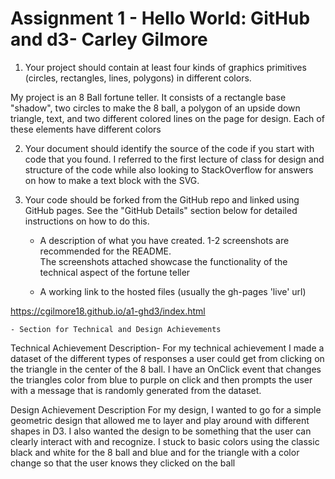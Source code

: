 Assignment 1 - Hello World: GitHub and d3- Carley Gilmore  
===


1. Your project should contain at least four kinds of graphics primitives (circles, rectangles, lines, polygons) in different colors. 

My project is an 8 Ball fortune teller. It consists of a rectangle base "shadow", two circles to make the 8 ball, a polygon of an upside down triangle, text, and two different colored lines on the page for design. Each of these elements have different colors

2. Your document should identify the source of the code if you start with code that you found. 
I referred to the first lecture of class for design and structure of the code while also looking to StackOverflow for answers on how to make a text block with the SVG.

3. Your code should be forked from the GitHub repo and linked using GitHub pages. See the "GitHub Details" section below for detailed instructions on how to do this.

    - A description of what you have created. 1-2 screenshots are recommended for the README.  
    The screenshots attached showcase the functionality of the technical aspect of the fortune teller


    - A working link to the hosted files (usually the gh-pages 'live' url) 

https://cgilmore18.github.io/a1-ghd3/index.html

    - Section for Technical and Design Achievements

Technical Achievement Description- For my technical achievement I made a dataset of the different types of responses a user could get from clicking on the triangle in the center of the 8 ball. I have an OnClick event that changes the triangles color from blue to purple on click and then prompts the user with a message that is randomly generated from the dataset.

Design Achievement Description 
For my design, I wanted to go for a simple geometric design that allowed me to layer and play around with different shapes in D3. I also wanted the design to be something that the user can clearly interact with and recognize. I stuck to basic colors using the classic black and white for the 8 ball and blue and for the triangle with a color change so that the user knows they clicked on the ball
